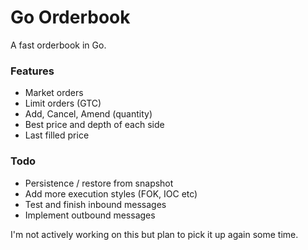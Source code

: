 # Go Orderbook

A fast orderbook in Go.

### Features

- Market orders
- Limit orders (GTC)
- Add, Cancel, Amend (quantity)
- Best price and depth of each side
- Last filled price

### Todo

- Persistence / restore from snapshot
- Add more execution styles (FOK, IOC etc)
- Test and finish inbound messages
- Implement outbound messages

I'm not actively working on this but plan to pick it up again some time.
